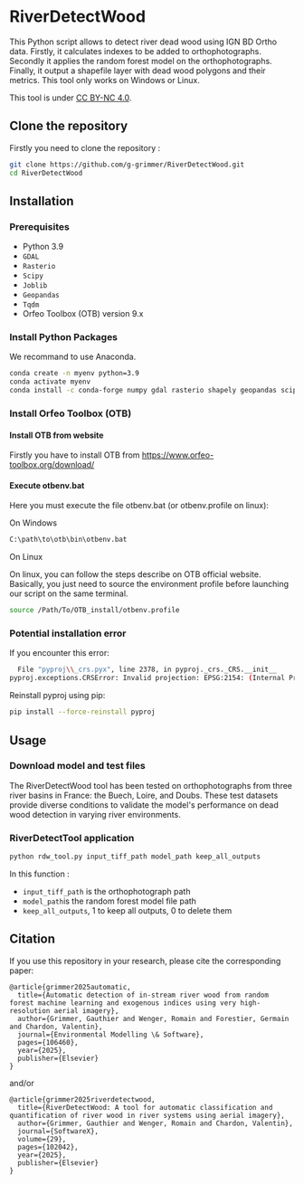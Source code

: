 # RiverDetectWood

This Python script allows to detect river dead wood using IGN BD Ortho data. Firstly, it calculates indexes to be added to orthophotographs. Secondly it applies the random forest model on the orthophotographs. Finally, it output a shapefile layer with dead wood polygons and their metrics. 
This tool only works on Windows or Linux.

This tool is under [CC BY-NC 4.0](https://creativecommons.org/licenses/by-nc/4.0/).

## Clone the repository

Firstly you need to clone the repository :

```bash
git clone https://github.com/g-grimmer/RiverDetectWood.git
cd RiverDetectWood
```

## Installation

### Prerequisites

- Python 3.9
- `GDAL`
- `Rasterio`
- `Scipy`
- `Joblib`
- `Geopandas`
- `Tqdm`
- Orfeo Toolbox (OTB) version 9.x

### Install Python Packages

We recommand to use Anaconda.

```bash
conda create -n myenv python=3.9
conda activate myenv
conda install -c conda-forge numpy gdal rasterio shapely geopandas scipy scikit-learn joblib tqdm
```

### Install Orfeo Toolbox (OTB)

#### Install OTB from website

Firstly you have to install OTB from https://www.orfeo-toolbox.org/download/

#### Execute otbenv.bat

Here you must execute the file otbenv.bat (or otbenv.profile on linux):

On Windows 

```bash
C:\path\to\otb\bin\otbenv.bat
```

On Linux

On linux, you can follow the steps describe on OTB official website. Basically, you just need to source the environment profile before launching our script on the same terminal.

```bash
source /Path/To/OTB_install/otbenv.profile
```

### Potential installation error

If you encounter this error:

```bash
  File "pyproj\\_crs.pyx", line 2378, in pyproj._crs._CRS.__init__
pyproj.exceptions.CRSError: Invalid projection: EPSG:2154: (Internal Proj Error: proj_create: no database context specified)
```

Reinstall pyproj using pip:

```bash
pip install --force-reinstall pyproj
```

## Usage

### Download model and test files

The RiverDetectWood tool has been tested on orthophotographs from three river basins in France: the Buech, Loire, and Doubs. These test datasets provide diverse conditions to validate the model's performance on dead wood detection in varying river environments.

### RiverDetectTool application

```bash
python rdw_tool.py input_tiff_path model_path keep_all_outputs
```
In this function :
- `input_tiff_path` is the orthophotograph path
- `model_path`is the random forest model file path
- `keep_all_outputs`, 1 to keep all outputs, 0 to delete them

## Citation

If you use this repository in your research, please cite the corresponding paper:

```
@article{grimmer2025automatic,
  title={Automatic detection of in-stream river wood from random forest machine learning and exogenous indices using very high-resolution aerial imagery},
  author={Grimmer, Gauthier and Wenger, Romain and Forestier, Germain and Chardon, Valentin},
  journal={Environmental Modelling \& Software},
  pages={106460},
  year={2025},
  publisher={Elsevier}
}
```

and/or

```
@article{grimmer2025riverdetectwood,
  title={RiverDetectWood: A tool for automatic classification and quantification of river wood in river systems using aerial imagery},
  author={Grimmer, Gauthier and Wenger, Romain and Chardon, Valentin},
  journal={SoftwareX},
  volume={29},
  pages={102042},
  year={2025},
  publisher={Elsevier}
}
```
